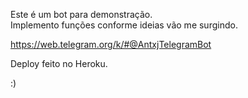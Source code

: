 Este é um bot para demonstração. <br>
Implemento funções conforme ideias vão me surgindo.

https://web.telegram.org/k/#@AntxjTelegramBot

Deploy feito no Heroku.

:)
